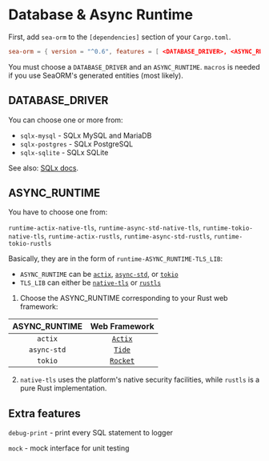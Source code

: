 # Database & Async Runtime

First, add `sea-orm` to the `[dependencies]` section of your `Cargo.toml`.

```toml title="Cargo.toml"
sea-orm = { version = "^0.6", features = [ <DATABASE_DRIVER>, <ASYNC_RUNTIME>, "macros" ], default-features = false }
```

You must choose a `DATABASE_DRIVER` and an `ASYNC_RUNTIME`. `macros` is needed if you use SeaORM's generated entities (most likely).

## DATABASE_DRIVER

You can choose one or more from:

+ `sqlx-mysql` - SQLx MySQL and MariaDB
+ `sqlx-postgres` - SQLx PostgreSQL
+ `sqlx-sqlite` - SQLx SQLite

See also: [SQLx docs](https://docs.rs/crate/sqlx/latest/features).

## ASYNC_RUNTIME

You have to choose one from:

`runtime-actix-native-tls`, `runtime-async-std-native-tls`, `runtime-tokio-native-tls`, `runtime-actix-rustls`, `runtime-async-std-rustls`, `runtime-tokio-rustls`

Basically, they are in the form of `runtime-ASYNC_RUNTIME-TLS_LIB`:

+ `ASYNC_RUNTIME` can be [`actix`](https://crates.io/crates/actix), [`async-std`](https://crates.io/crates/async-std), or [`tokio`](https://crates.io/crates/tokio)
+ `TLS_LIB` can either be [`native-tls`](https://crates.io/crates/native-tls) or [`rustls`](https://crates.io/crates/rustls)

1. Choose the ASYNC_RUNTIME corresponding to your Rust web framework:

| ASYNC_RUNTIME | Web Framework  |
| :-----------: | :------------: |
| `actix` | [`Actix`](https://actix.rs/) |
| `async-std` | [`Tide`](https://docs.rs/tide) |
| `tokio` | [`Rocket`](https://rocket.rs/) |

2. `native-tls` uses the platform's native security facilities, while `rustls` is a pure Rust implementation.

## Extra features

`debug-print` - print every SQL statement to logger

`mock` - mock interface for unit testing
